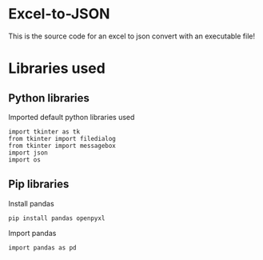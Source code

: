 # Excel-to-JSON
This is the source code for an excel to json convert with an executable file!

# Libraries used
## Python libraries
Imported default python libraries used
~~~
import tkinter as tk
from tkinter import filedialog
from tkinter import messagebox
import json
import os
~~~
## Pip libraries
Install pandas
~~~
pip install pandas openpyxl
~~~
Import pandas
~~~
import pandas as pd
~~~
